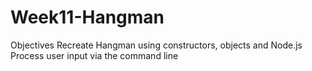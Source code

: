 # Week11-Hangman
Objectives  Recreate Hangman using constructors, objects and Node.js Process user input via the command line
